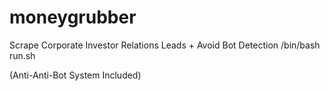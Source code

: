 # moneygrubber
Scrape Corporate Investor Relations Leads + Avoid Bot Detection
/bin/bash run.sh

(Anti-Anti-Bot System Included)
